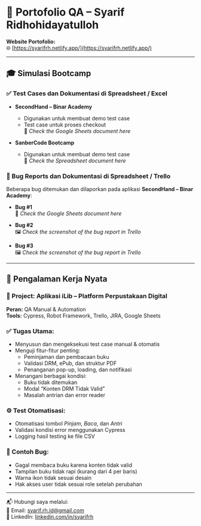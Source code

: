 # 📄 Portofolio QA – Syarif Ridhohidayatulloh

**Website Portofolio:**  
🌐 [https://syarifrh.netlify.app/](https://syarifrh.netlify.app/)

---

## 🎓 Simulasi Bootcamp

### ✅ Test Cases dan Dokumentasi di Spreadsheet / Excel

- **SecondHand – Binar Academy**
  - Digunakan untuk membuat demo test case
  - Test case untuk proses checkout  
    🔗 *Check the Google Sheets document here*

- **SanberCode Bootcamp**
  - Digunakan untuk membuat demo test case  
    🔗 *Check the Spreadsheet document here*

### 🐞 Bug Reports dan Dokumentasi di Spreadsheet / Trello

Beberapa bug ditemukan dan dilaporkan pada aplikasi **SecondHand – Binar Academy**:

- **Bug #1**  
  🔗 *Check the Google Sheets document here*

- **Bug #2**  
  🖼️ *Check the screenshot of the bug report in Trello*

- **Bug #3**  
  🖼️ *Check the screenshot of the bug report in Trello*

---

## 💼 Pengalaman Kerja Nyata

### 📌 Project: Aplikasi iLib – Platform Perpustakaan Digital  
**Peran:** QA Manual & Automation  
**Tools:** Cypress, Robot Framework, Trello, JIRA, Google Sheets

### ✅ Tugas Utama:
- Menyusun dan mengeksekusi test case manual & otomatis
- Menguji fitur-fitur penting:
  - Peminjaman dan pembacaan buku
  - Validasi DRM, ePub, dan struktur PDF
  - Penanganan pop-up, loading, dan notifikasi
- Menangani berbagai kondisi:
  - Buku tidak ditemukan
  - Modal “Konten DRM Tidak Valid”
  - Masalah antrian dan error reader

### ⚙️ Test Otomatisasi:
- Otomatisasi tombol *Pinjam*, *Baca*, dan *Antri*
- Validasi kondisi error menggunakan Cypress
- Logging hasil testing ke file CSV

### 🐞 Contoh Bug:
- Gagal membaca buku karena konten tidak valid
- Tampilan buku tidak rapi (kurang dari 4 per baris)
- Warna ikon tidak sesuai desain
- Hak akses user tidak sesuai role setelah perubahan

---

📬 Hubungi saya melalui:  
📧 Email: syarif.rh.id@gmail.com  
💼 LinkedIn: [linkedin.com/in/syarifrh](https://linkedin.com/in/syarifrh)
